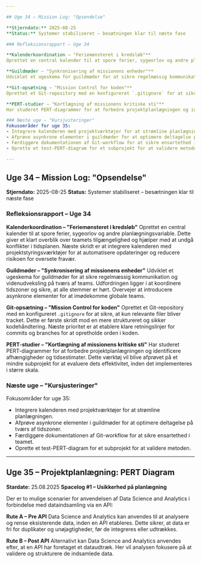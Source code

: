 ```yaml
---

## Uge 34 – Mission Log: "Opsendelse"

**Stjerndato:** 2025-08-25
**Status:** Systemer stabiliseret – besætningen klar til næste fase

### Refleksionsrapport – Uge 34

**Kalenderkoordination – "Feriemønsteret i kredsløb"**
Oprettet en central kalender til at spore ferier, sygeorlov og andre planlægningsvariable. Dette giver et klart overblik over teamets tilgængelighed og hjælper med at undgå konflikter i tidsplanen. Næste skridt er at integrere kalenderen med projektstyringsværktøjer for at automatisere opdateringer og reducere risikoen for oversete fravær.

**Guildmøder – "Synkronisering af missionens enheder"**
Udviklet et ugeskema for guildmøder for at sikre regelmæssig kommunikation og videnudveksling på tværs af teams. Udfordringen ligger i at koordinere tidszoner og sikre, at alle stemmer er hørt. Overvejer at introducere asynkrone elementer for at imødekomme globale teams.

**Git-opsætning – "Mission Control for koden"**
Oprettet et Git-repository med en konfigureret `.gitignore` for at sikre, at kun relevante filer bliver tracket. Dette er første skridt mod en mere struktureret og sikker kodehåndtering. Næste prioritet er at etablere klare retningslinjer for commits og branches for at opretholde orden i koden.

**PERT-studier – "Kortlægning af missionens kritiske sti"**
Har studeret PERT-diagrammer for at forbedre projektplanlægningen og identificere afhængigheder og tidsestimater. Dette værktøj vil blive afprøvet på et mindre subprojekt for at evaluere dets effektivitet, inden det implementeres i større skala.

### Næste uge – "Kursjusteringer"
Fokusområder for uge 35:
- Integrere kalenderen med projektværktøjer for at strømline planlægningen.
- Afprøve asynkrone elementer i guildmøder for at optimere deltagelse på tværs af tidszoner.
- Færdiggøre dokumentationen af Git-workflow for at sikre ensartethed i teamet.
- Oprette et test-PERT-diagram for et subprojekt for at validere metoden.

---
```



## Uge 34 – Mission Log: "Opsendelse"

**Stjerndato:** 2025-08-25
**Status:** Systemer stabiliseret – besætningen klar til næste fase

### Refleksionsrapport – Uge 34

**Kalenderkoordination – "Feriemønsteret i kredsløb"**
Oprettet en central kalender til at spore ferier, sygeorlov og andre planlægningsvariable. Dette giver et klart overblik over teamets tilgængelighed og hjælper med at undgå konflikter i tidsplanen. Næste skridt er at integrere kalenderen med projektstyringsværktøjer for at automatisere opdateringer og reducere risikoen for oversete fravær.

**Guildmøder – "Synkronisering af missionens enheder"**
Udviklet et ugeskema for guildmøder for at sikre regelmæssig kommunikation og videnudveksling på tværs af teams. Udfordringen ligger i at koordinere tidszoner og sikre, at alle stemmer er hørt. Overvejer at introducere asynkrone elementer for at imødekomme globale teams.

**Git-opsætning – "Mission Control for koden"**
Oprettet et Git-repository med en konfigureret `.gitignore` for at sikre, at kun relevante filer bliver tracket. Dette er første skridt mod en mere struktureret og sikker kodehåndtering. Næste prioritet er at etablere klare retningslinjer for commits og branches for at opretholde orden i koden.

**PERT-studier – "Kortlægning af missionens kritiske sti"**
Har studeret PERT-diagrammer for at forbedre projektplanlægningen og identificere afhængigheder og tidsestimater. Dette værktøj vil blive afprøvet på et mindre subprojekt for at evaluere dets effektivitet, inden det implementeres i større skala.

### Næste uge – "Kursjusteringer"
Fokusområder for uge 35:
- Integrere kalenderen med projektværktøjer for at strømline planlægningen.
- Afprøve asynkrone elementer i guildmøder for at optimere deltagelse på tværs af tidszoner.
- Færdiggøre dokumentationen af Git-workflow for at sikre ensartethed i teamet.
- Oprette et test-PERT-diagram for et subprojekt for at validere metoden.

---

## Uge 35 – Projektplanlægning: PERT Diagram

**Stardate:** 25.08.2025
**Spacelog #1 – Usikkerhed på planlægning**

Der er to mulige scenarier for anvendelsen af Data Science and Analytics i forbindelse med dataindsamling via en API:

**Rute A – Pre API**
Data Science and Analytics kan anvendes til at analysere og rense eksisterende data, inden en API etableres. Dette sikrer, at data er fri for duplikater og unøjagtigheder, før de integreres eller udtrækkes.

**Rute B – Post API**
Alternativt kan Data Science and Analytics anvendes efter, at en API har foretaget et dataudtræk. Her vil analysen fokusere på at validere og strukturere de indsamlede data.
